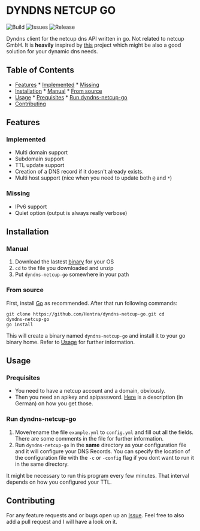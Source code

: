 # DYNDNS NETCUP GO
![Build](https://github.com/Hentra/dyndns-netcup-go/workflows/Build/badge.svg?branch=master)
![Issues](https://img.shields.io/github/issues/Hentra/dyndns-netcup-go)
![Release](https://img.shields.io/github/release/Hentra/dyndns-netcup-go?include_prereleases)

Dyndns client for the netcup dns API written in go. Not
related to netcup GmbH. It is **heavily** inspired by 
[this](https://github.com/stecklars/dynamic-dns-netcup-api) 
project which might be also a good solution for your 
dynamic dns needs. 


## Table of Contents
<!-- vim-markdown-toc GFM -->

* [Features](#features)
        * [Implemented](#implemented)
        * [Missing](#missing)
* [Installation](#installation)
        * [Manual](#manual)
        * [From source](#from-source)
* [Usage](#usage)
        * [Prequisites](#prequisites)
        * [Run dyndns-netcup-go](#run-dyndns-netcup-go)
* [Contributing](#contributing)

<!-- vim-markdown-toc -->

## Features

### Implemented
* Multi domain support
* Subdomain support
* TTL update support
* Creation of a DNS record if it doesn't already exists.
* Multi host support (nice when you need to update both `@` and `*`) 

### Missing
* IPv6 support
* Quiet option (output is always really verbose)

## Installation 

### Manual
 1. Download the lastest [binary](https://github.com/Hentra/dyndns-netcup-go/releases) for your OS
 2. `cd` to the file you downloaded and unzip
 3. Put `dyndns-netcup-go` somewhere in your path

### From source 
First, install [Go](https://golang.org/doc/install) as
recommended.  After that run following commands:

    git clone https://github.com/Hentra/dyndns-netcup-go.git cd 
    dyndns-netcup-go
    go install

This will create a binary named `dyndns-netcup-go` and install it to your go binary home.
Refer to [Usage](#usage) for further information.

## Usage

### Prequisites
* You need to have a netcup account and a domain, obviously.
* Then you need an apikey and apipassword.
  [Here](https://www.netcup-wiki.de/wiki/CCP_API#Authentifizierung) is a
description (in German) on how you get those.

### Run dyndns-netcup-go
1. Move/rename the file `example.yml` to `config.yml` and fill out all the
fields. There are some comments in the file for further information. 
2. Run `dyndns-netcup-go` in the **same** directory as your configuration file and it will
configure your DNS Records. You can specify the location of the
configuration file with the `-c` or `-config` flag if you dont want to run
it in the same directory.

It might be necessary to run this program every few minutes. That interval
depends on how you configured your TTL.

## Contributing 
For any feature requests and or bugs open up an
[Issue](https://github.com/Hentra/dyndns-netcup-go/issues).  Feel free to also
add a pull request and I will have a look on it.

